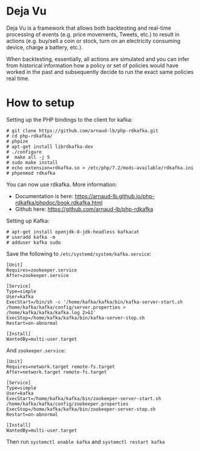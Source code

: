 # Deja Vu

Deja Vu is a framework that allows both backtesting and real-time processing of events (e.g. price movements, Tweets, etc.) to result in actions (e.g. buy/sell a coin or stock, turn on an electricity consuming device, charge a battery, etc.).

When backtesting, essentially, all actions are simulated and you can infer from historical information how a policy or set of policies would have worked in the past and subsequently decide to run the exact same policies real time.

# How to setup
Setting up the PHP bindings to the client for kafka:
```
# git clone https://github.com/arnaud-lb/php-rdkafka.git
# cd php-rdkafka/
# phpize
# apt-get install librdkafka-dev
# ./configure
#  make all -j 5
# sudo make install
# echo extension=rdkafka.so > /etc/php/7.2/mods-available/rdkafka.ini
# phpenmod rdkafka
```

You can now use rdkafka. More information:
* Documentation is here: https://arnaud-lb.github.io/php-rdkafka/phpdoc/book.rdkafka.html
* Github here: https://github.com/arnaud-lb/php-rdkafka

Setting up Kafka:
```
# apt-get install openjdk-8-jdk-headless kafkacat
# useradd kafka -m
# adduser kafka sudo
```

Save the following to `/etc/systemd/system/kafka.service`:
```
[Unit]
Requires=zookeeper.service
After=zookeeper.service

[Service]
Type=simple
User=kafka
ExecStart=/bin/sh -c '/home/kafka/kafka/bin/kafka-server-start.sh /home/kafka/kafka/config/server.properties > /home/kafka/kafka/kafka.log 2>&1'
ExecStop=/home/kafka/kafka/bin/kafka-server-stop.sh
Restart=on-abnormal

[Install]
WantedBy=multi-user.target
```

And `zookeeper.service`:
```
[Unit]
Requires=network.target remote-fs.target
After=network.target remote-fs.target

[Service]
Type=simple
User=kafka
ExecStart=/home/kafka/kafka/bin/zookeeper-server-start.sh /home/kafka/kafka/config/zookeeper.properties
ExecStop=/home/kafka/kafka/bin/zookeeper-server-stop.sh
Restart=on-abnormal

[Install]
WantedBy=multi-user.target
```

Then run `systemctl enable kafka` and `systemctl restart kafka`

